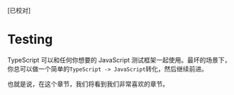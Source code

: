 [已校对]
# Testing

TypeScript 可以和任何你想要的 JavaScript 测试框架一起使用。最坏的场景下，你总可以做一个简单的`TypeScript -> JavaScript`转化，然后继续前进。

也就是说，在这个章节，我们将看到我们非常喜欢的章节。